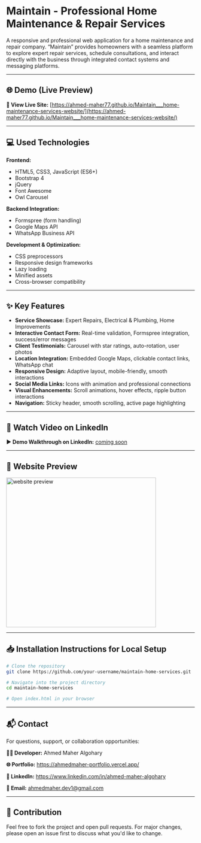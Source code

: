 # Maintain - Professional Home Maintenance & Repair Services

A responsive and professional web application for a home maintenance and repair company. “Maintain” provides homeowners with a seamless platform to explore expert repair services, schedule consultations, and interact directly with the business through integrated contact systems and messaging platforms.

---

## 🌐 Demo (Live Preview)
**🔗 View Live Site:** [https://ahmed-maher77.github.io/Maintain___home-maintenance-services-website/](https://ahmed-maher77.github.io/Maintain___home-maintenance-services-website/)

---

## 💻 Used Technologies

**Frontend:**
- HTML5, CSS3, JavaScript (ES6+)
- Bootstrap 4
- jQuery
- Font Awesome
- Owl Carousel

**Backend Integration:**
- Formspree (form handling)
- Google Maps API
- WhatsApp Business API

**Development & Optimization:**
- CSS preprocessors
- Responsive design frameworks
- Lazy loading
- Minified assets
- Cross-browser compatibility

---

## ✨ Key Features

- **Service Showcase:** Expert Repairs, Electrical & Plumbing, Home Improvements
- **Interactive Contact Form:** Real-time validation, Formspree integration, success/error messages
- **Client Testimonials:** Carousel with star ratings, auto-rotation, user photos
- **Location Integration:** Embedded Google Maps, clickable contact links, WhatsApp chat
- **Responsive Design:** Adaptive layout, mobile-friendly, smooth interactions
- **Social Media Links:** Icons with animation and professional connections
- **Visual Enhancements:** Scroll animations, hover effects, ripple button interactions
- **Navigation:** Sticky header, smooth scrolling, active page highlighting

---

## 🎥 Watch Video on LinkedIn
**▶️ Demo Walkthrough on LinkedIn:** [coming soon]()

---

## 👀 Website Preview

<a href="https://ahmed-maher77.github.io/Maintain___home-maintenance-services-website/" title="demo">
  <img src="uploaded-img-on-github-readme" alt="website preview" width="400">
</a>

---

## 📥 Installation Instructions for Local Setup

```bash
# Clone the repository
git clone https://github.com/your-username/maintain-home-services.git

# Navigate into the project directory
cd maintain-home-services

# Open index.html in your browser
```

---

## 📬 Contact
For questions, support, or collaboration opportunities:

**🧑‍💻 Developer:** Ahmed Maher Algohary

**🌐 Portfolio:** https://ahmedmaher-portfolio.vercel.app/

**💼 LinkedIn:** https://www.linkedin.com/in/ahmed-maher-algohary

**📧 Email:** ahmedmaher.dev1@gmail.com

---

## 🤝 Contribution
Feel free to fork the project and open pull requests. For major changes, please open an issue first to discuss what you'd like to change.


